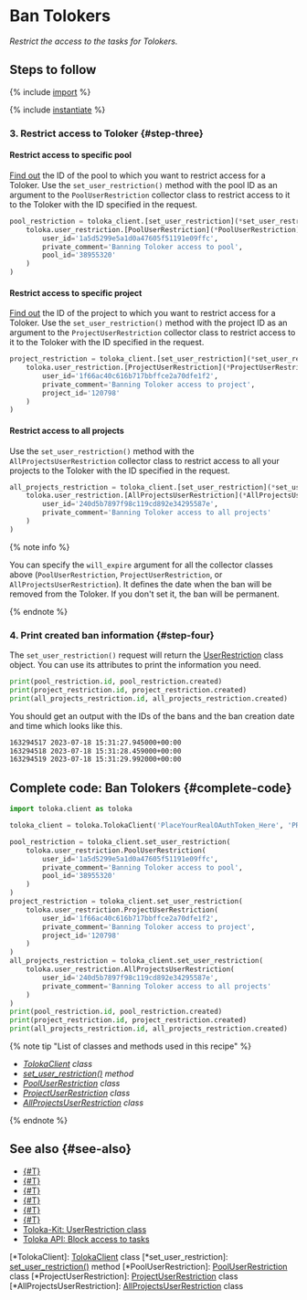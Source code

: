 # Ban Tolokers

_Restrict the access to the tasks for Tolokers._

## Steps to follow

{% include [import](../_includes/recipes/import.md) %}

{% include [instantiate](../_includes/recipes/instantiate.md) %}

### 3. Restrict access to Toloker {#step-three}

#### Restrict access to specific pool

[Find out](get-pools.md) the ID of the pool to which you want to restrict access for a Toloker. Use the `set_user_restriction()` method with the pool ID as an argument to the `PoolUserRestriction` collector class to restrict access to it to the Toloker with the ID specified in the request.

```python
pool_restriction = toloka_client.[set_user_restriction](*set_user_restriction)(
    toloka.user_restriction.[PoolUserRestriction](*PoolUserRestriction)(
        user_id='1a5d5299e5a1d0a47605f51191e09ffc',
        private_comment='Banning Toloker access to pool',
        pool_id='38955320'
    )
)
```

#### Restrict access to specific project

[Find out](get-projects.md) the ID of the project to which you want to restrict access for a Toloker. Use the `set_user_restriction()` method with the project ID as an argument to the `ProjectUserRestriction` collector class to restrict access to it to the Toloker with the ID specified in the request.

```python
project_restriction = toloka_client.[set_user_restriction](*set_user_restriction)(
    toloka.user_restriction.[ProjectUserRestriction](*ProjectUserRestriction)(
        user_id='1f66ac40c616b717bbffce2a70dfe1f2',
        private_comment='Banning Toloker access to project',
        project_id='120798'
    )
)
```

#### Restrict access to all projects

Use the `set_user_restriction()` method with the `AllProjectsUserRestriction` collector class to restrict access to all your projects to the Toloker with the ID specified in the request.

```python
all_projects_restriction = toloka_client.[set_user_restriction](*set_user_restriction)(
    toloka.user_restriction.[AllProjectsUserRestriction](*AllProjectsUserRestriction)(
        user_id='240d5b7897f98c119cd892e34295587e',
        private_comment='Banning Toloker access to all projects'
    )
)
```

{% note info %}

You can specify the `will_expire` argument for all the collector classes above (`PoolUserRestriction`, `ProjectUserRestriction`, or `AllProjectsUserRestriction`). It defines the date when the ban will be removed from the Toloker. If you don't set it, the ban will be permanent.

{% endnote %}

### 4. Print created ban information {#step-four}

The `set_user_restriction()` request will return the [UserRestriction](../reference/toloka.client.user_restriction.UserRestriction.md) class object. You can use its attributes to print the information you need.

```python
print(pool_restriction.id, pool_restriction.created)
print(project_restriction.id, project_restriction.created)
print(all_projects_restriction.id, all_projects_restriction.created)
```

You should get an output with the IDs of the bans and the ban creation date and time which looks like this.

```bash
163294517 2023-07-18 15:31:27.945000+00:00
163294518 2023-07-18 15:31:28.459000+00:00
163294519 2023-07-18 15:31:29.992000+00:00
```

## Complete code: Ban Tolokers {#complete-code}

```python
import toloka.client as toloka

toloka_client = toloka.TolokaClient('PlaceYourRealOAuthToken_Here', 'PRODUCTION')

pool_restriction = toloka_client.set_user_restriction(
    toloka.user_restriction.PoolUserRestriction(
        user_id='1a5d5299e5a1d0a47605f51191e09ffc',
        private_comment='Banning Toloker access to pool',
        pool_id='38955320'
    )
)
project_restriction = toloka_client.set_user_restriction(
    toloka.user_restriction.ProjectUserRestriction(
        user_id='1f66ac40c616b717bbffce2a70dfe1f2',
        private_comment='Banning Toloker access to project',
        project_id='120798'
    )
)
all_projects_restriction = toloka_client.set_user_restriction(
    toloka.user_restriction.AllProjectsUserRestriction(
        user_id='240d5b7897f98c119cd892e34295587e',
        private_comment='Banning Toloker access to all projects'
    )
)
print(pool_restriction.id, pool_restriction.created)
print(project_restriction.id, project_restriction.created)
print(all_projects_restriction.id, all_projects_restriction.created)
```

{% note tip "List of classes and methods used in this recipe" %}

- _[TolokaClient](../reference/toloka.client.TolokaClient.md) class_
- _[set_user_restriction()](../reference/toloka.client.TolokaClient.set_user_restriction.md) method_
- _[PoolUserRestriction](../reference/toloka.client.user_restriction.PoolUserRestriction.md) class_
- _[ProjectUserRestriction](../reference/toloka.client.user_restriction.ProjectUserRestriction.md) class_
- _[AllProjectsUserRestriction](../reference/toloka.client.user_restriction.AllProjectsUserRestriction.md) class_

{% endnote %}

## See also {#see-also}

- [{#T}](../../guide/concepts/overview.md)
- [{#T}](learn-basics.md)
- [{#T}](use-cases.md)
- [{#T}](../../guide/concepts/ban.md)
- [{#T}](get-pools.md)
- [{#T}](get-projects.md)
- [Toloka-Kit: UserRestriction class](../reference/toloka.client.user_restriction.UserRestriction.md)
- [Toloka API: Block access to tasks](https://toloka.ai/docs/api/api-reference/#put-/user-restrictions)

[*TolokaClient]: [TolokaClient](../reference/toloka.client.TolokaClient.md) class
[*set_user_restriction]: [set_user_restriction()](../reference/toloka.client.TolokaClient.set_user_restriction.md) method
[*PoolUserRestriction]: [PoolUserRestriction](../reference/toloka.client.user_restriction.PoolUserRestriction.md) class
[*ProjectUserRestriction]: [ProjectUserRestriction](../reference/toloka.client.user_restriction.ProjectUserRestriction.md) class
[*AllProjectsUserRestriction]: [AllProjectsUserRestriction](../reference/toloka.client.user_restriction.AllProjectsUserRestriction.md) class